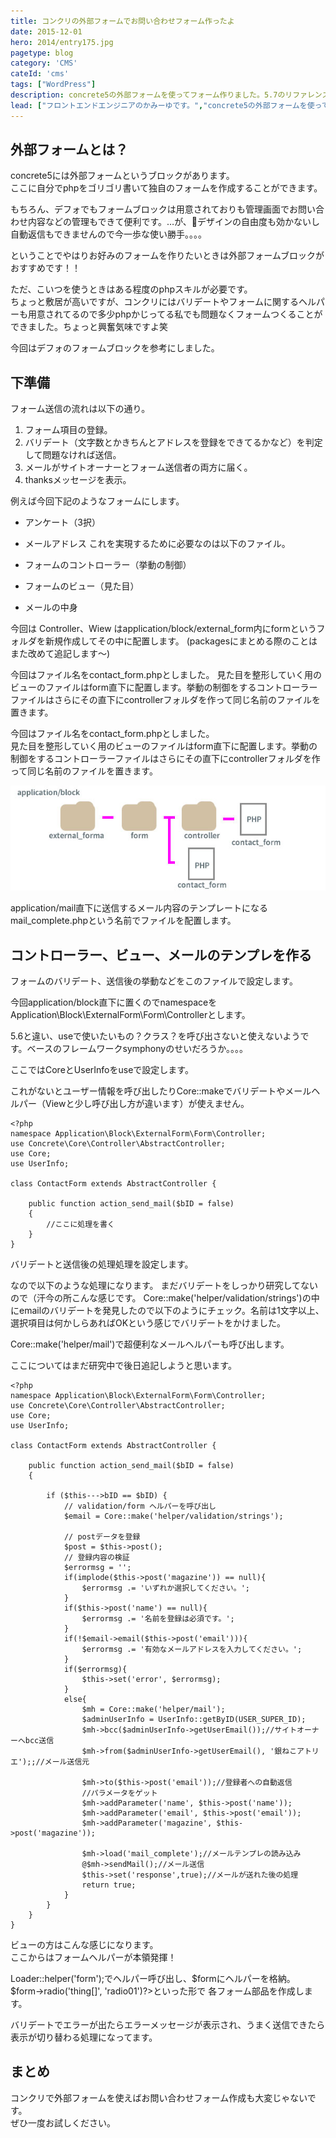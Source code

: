 ```yaml
---
title: コンクリの外部フォームでお問い合わせフォーム作ったよ
date: 2015-12-01
hero: 2014/entry175.jpg
pagetype: blog
category: 'CMS'
cateId: 'cms'
tags: ["WordPress"]
description: concrete5の外部フォームを使ってフォーム作りました。5.7のリファレンスが少なめなのでメモします。
lead: ["フロントエンドエンジニアのかみーゆです。","concrete5の外部フォームを使ってフォーム作りました。5.7のリファレンスが少なめなのでメモします。"]
---
```

## 外部フォームとは？
concrete5には外部フォームというブロックがあります。<br>
ここに自分でphpをゴリゴリ書いて独自のフォームを作成することができます。

もちろん、デフォでもフォームブロックは用意されておりも管理画面でお問い合わせ内容などの管理もできて便利です。…が、デザインの自由度も効かないし自動返信もできませんので今一歩な使い勝手。。。。

ということでやはりお好みのフォームを作りたいときは外部フォームブロックがおすすめです！！

ただ、こいつを使うときはある程度のphpスキルが必要です。<br>
ちょっと敷居が高いですが、コンクリにはバリデートやフォームに関するヘルパーも用意されてるので多少phpかじってる私でも問題なくフォームつくることができました。ちょっと興奮気味ですよ笑

今回はデフォのフォームブロックを参考にしました。

## 下準備
フォーム送信の流れは以下の通り。

1. フォーム項目の登録。
2. バリデート（文字数とかきちんとアドレスを登録をできてるかなど）を判定して問題なければ送信。
3. メールがサイトオーナーとフォーム送信者の両方に届く。
4. thanksメッセージを表示。

例えば今回下記のようなフォームにします。

* アンケート（3択）
* メールアドレス
これを実現するために必要なのは以下のファイル。

* フォームのコントローラー（挙動の制御）
* フォームのビュー（見た目）
* メールの中身

今回は Controller、Wiew はapplication/block/external_form内にformというフォルダを新規作成してその中に配置します。
(packagesにまとめる際のことはまた改めて追記します〜)

今回はファイル名をcontact_form.phpとしました。
見た目を整形していく用のビューのファイルはform直下に配置します。挙動の制御をするコントローラーファイルはさらにその直下にcontrollerフォルダを作って同じ名前のファイルを置きます。

今回はファイル名をcontact_form.phpとしました。<br>
見た目を整形していく用のビューのファイルはform直下に配置します。挙動の制御をするコントローラーファイルはさらにその直下にcontrollerフォルダを作って同じ名前のファイルを置きます。

![ファイル構造](./images/2015/entry236-1.jpg)

application/mail直下に送信するメール内容のテンプレートになるmail_complete.phpという名前でファイルを配置します。

## コントローラー、ビュー、メールのテンプレを作る

フォームのバリデート、送信後の挙動などをこのファイルで設定します。

今回application/block直下に置くのでnamespaceを Application\Block\ExternalForm\Form\Controllerとします。

5.6と違い、useで使いたいもの？クラス？を呼び出さないと使えないようです。ベースのフレームワークsymphonyのせいだろうか。。。。

ここではCoreとUserInfoをuseで設定します。

これがないとユーザー情報を呼び出したりCore::makeでバリデートやメールヘルパー（Viewと少し呼び出し方が違います）が使えません。

```
<?php
namespace Application\Block\ExternalForm\Form\Controller;
use Concrete\Core\Controller\AbstractController;
use Core;
use UserInfo;

class ContactForm extends AbstractController {

    public function action_send_mail($bID = false)
    {
        //ここに処理を書く
    }
}
```
バリデートと送信後の処理処理を設定します。

なので以下のような処理になります。
まだバリデートをしっかり研究してないので（汗今の所こんな感じです。
Core::make('helper/validation/strings')の中にemailのバリデートを発見したので以下のようにチェック。名前は1文字以上、選択項目は何かしらあればOKという感じでバリデートをかけました。

Core::make('helper/mail')で超便利なメールヘルパーも呼び出します。

ここについてはまだ研究中で後日追記しようと思います。

```
<?php
namespace Application\Block\ExternalForm\Form\Controller;
use Concrete\Core\Controller\AbstractController;
use Core;
use UserInfo;

class ContactForm extends AbstractController {

    public function action_send_mail($bID = false)
    {

        if ($this--->bID == $bID) {
            // validation/form ヘルパーを呼び出し
            $email = Core::make('helper/validation/strings');

            // postデータを登録
            $post = $this->post();
            // 登録内容の検証
            $errormsg = '';
            if(implode($this->post('magazine')) == null){
                $errormsg .= 'いずれか選択してください。';
            }
            if($this->post('name') == null){
                $errormsg .= '名前を登録は必須です。';
            }
            if(!$email->email($this->post('email'))){
                $errormsg .= '有効なメールアドレスを入力してください。';
            }
            if($errormsg){
                $this->set('error', $errormsg);
            }
            else{
                $mh = Core::make('helper/mail');
                $adminUserInfo = UserInfo::getByID(USER_SUPER_ID);
                $mh->bcc($adminUserInfo->getUserEmail());//サイトオーナーへbcc送信
                $mh->from($adminUserInfo->getUserEmail(), '銀ねこアトリエ');;//メール送信元

                $mh->to($this->post('email'));//登録者への自動返信
                //パラメータをゲット
                $mh->addParameter('name', $this->post('name'));
                $mh->addParameter('email', $this->post('email'));
                $mh->addParameter('magazine', $this->post('magazine'));

                $mh->load('mail_complete');//メールテンプレの読み込み
                @$mh->sendMail();//メール送信
                $this->set('response',true);//メールが送れた後の処理
                return true;
            }
        }
    }
}
```

ビューの方はこんな感じになります。<br>
ここからはフォームヘルパーが本領発揮！

Loader::helper('form');でヘルパー呼び出し、$formにヘルパーを格納。<br>
$form->radio('thing[]', 'radio01')?>といった形で 各フォーム部品を作成します。

バリデートでエラーが出たらエラーメッセージが表示され、うまく送信できたら表示が切り替わる処理になってます。

## まとめ
コンクリで外部フォームを使えばお問い合わせフォーム作成も大変じゃないです。<br>
ぜひ一度お試しください。
